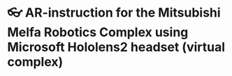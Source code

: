 # 👓 AR-instruction for the Mitsubishi Melfa Robotics Complex using Microsoft Hololens2 headset (virtual complex)
